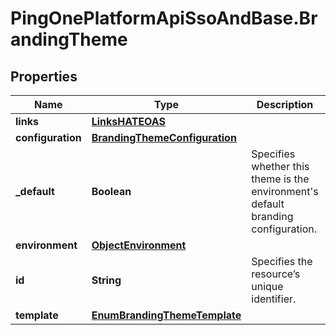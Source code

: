# PingOnePlatformApiSsoAndBase.BrandingTheme

## Properties

Name | Type | Description | Notes
------------ | ------------- | ------------- | -------------
**links** | [**LinksHATEOAS**](LinksHATEOAS.md) |  | [optional] 
**configuration** | [**BrandingThemeConfiguration**](BrandingThemeConfiguration.md) |  | 
**_default** | **Boolean** | Specifies whether this theme is the environment&#39;s default branding configuration. | 
**environment** | [**ObjectEnvironment**](ObjectEnvironment.md) |  | [optional] 
**id** | **String** | Specifies the resource’s unique identifier. | [optional] [readonly] 
**template** | [**EnumBrandingThemeTemplate**](EnumBrandingThemeTemplate.md) |  | 


